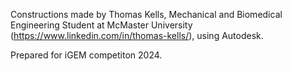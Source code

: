 Constructions made by Thomas Kells, Mechanical and Biomedical Engineering Student at McMaster University (https://www.linkedin.com/in/thomas-kells/), using Autodesk.

Prepared for iGEM competiton 2024.

